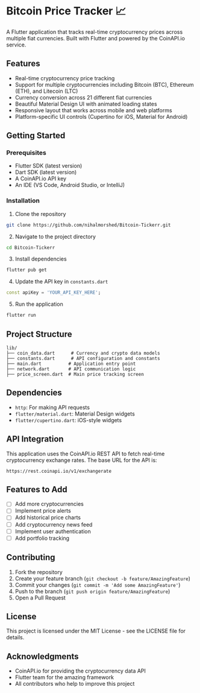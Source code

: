 # Bitcoin Price Tracker 📈

A Flutter application that tracks real-time cryptocurrency prices across multiple fiat currencies. Built with Flutter and powered by the CoinAPI.io service.

## Features

- Real-time cryptocurrency price tracking
- Support for multiple cryptocurrencies including Bitcoin (BTC), Ethereum (ETH), and Litecoin (LTC)
- Currency conversion across 21 different fiat currencies
- Beautiful Material Design UI with animated loading states
- Responsive layout that works across mobile and web platforms
- Platform-specific UI controls (Cupertino for iOS, Material for Android)

## Getting Started

### Prerequisites

- Flutter SDK (latest version)
- Dart SDK (latest version)
- A CoinAPI.io API key
- An IDE (VS Code, Android Studio, or IntelliJ)

### Installation

1. Clone the repository
```bash
git clone https://github.com/nihalmorshed/Bitcoin-Tickerr.git
```

2. Navigate to the project directory
```bash
cd Bitcoin-Tickerr
```

3. Install dependencies
```bash
flutter pub get
```

4. Update the API key in `constants.dart`
```dart
const apiKey = 'YOUR_API_KEY_HERE';
```

5. Run the application
```bash
flutter run
```

## Project Structure

```
lib/
├── coin_data.dart      # Currency and crypto data models
├── constants.dart      # API configuration and constants
├── main.dart          # Application entry point
├── network.dart       # API communication logic
├── price_screen.dart  # Main price tracking screen
```

## Dependencies

- `http`: For making API requests
- `flutter/material.dart`: Material Design widgets
- `flutter/cupertino.dart`: iOS-style widgets

## API Integration

This application uses the CoinAPI.io REST API to fetch real-time cryptocurrency exchange rates. The base URL for the API is:

```
https://rest.coinapi.io/v1/exchangerate
```

## Features to Add

- [ ] Add more cryptocurrencies
- [ ] Implement price alerts
- [ ] Add historical price charts
- [ ] Add cryptocurrency news feed
- [ ] Implement user authentication
- [ ] Add portfolio tracking

## Contributing

1. Fork the repository
2. Create your feature branch (`git checkout -b feature/AmazingFeature`)
3. Commit your changes (`git commit -m 'Add some AmazingFeature'`)
4. Push to the branch (`git push origin feature/AmazingFeature`)
5. Open a Pull Request

## License

This project is licensed under the MIT License - see the LICENSE file for details.

## Acknowledgments

- CoinAPI.io for providing the cryptocurrency data API
- Flutter team for the amazing framework
- All contributors who help to improve this project
